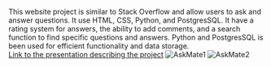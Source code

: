 This website project is similar to Stack Overflow and allow users to ask and answer questions. It use HTML, CSS, Python, and PostgresSQL. It have a rating system for answers, the ability to add comments, and a search function to find specific questions and answers. Python and PostgresSQL is been used for efficient functionality and data storage.
</br>
[Link to the presentation describing the project](https://docs.google.com/presentation/d/1XN4VQOgBCTfdPergcYPKV0AUpz1srNKpXH9O25sweZQ/edit?usp=sharing)
![AskMate1](https://user-images.githubusercontent.com/98214352/214938766-a800037a-6247-4c2f-91d7-a16d0ad57473.JPG)
![AskMate2](https://user-images.githubusercontent.com/98214352/214938800-23ab35a9-7973-4fc5-8c8f-c3aa904e18d9.JPG)
